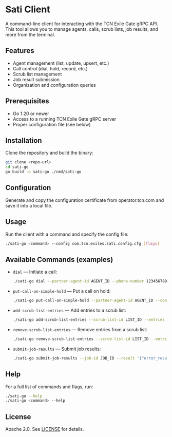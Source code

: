 # Sati Client

A command-line client for interacting with the TCN Exile Gate gRPC API. This tool allows you to manage agents, calls, scrub lists, job results, and more from the terminal.

## Features
- Agent management (list, update, upsert, etc.)
- Call control (dial, hold, record, etc.)
- Scrub list management
- Job result submission
- Organization and configuration queries

## Prerequisites
- Go 1.20 or newer
- Access to a running TCN Exile Gate gRPC server
- Proper configuration file (see below)

## Installation
Clone the repository and build the binary:

```sh
git clone <repo-url>
cd sati-go
go build -o sati-go ./cmd/sati-go
```

## Configuration
Generate and copy the configuration certificate from operator.tcn.com and save it into a local file.


## Usage
Run the client with a command and specify the config file:

```sh
./sati-go <command> --config com.tcn.exiles.sati.config.cfg [flags]
```

## Available Commands (examples)
- `dial` — Initiate a call:
  ```sh
  ./sati-go dial --partner-agent-id AGENT_ID --phone-number 1234567890 --config com.tcn.exiles.sati.config.cfg
  ```
- `put-call-on-simple-hold` — Put a call on hold:
  ```sh
  ./sati-go put-call-on-simple-hold --partner-agent-id AGENT_ID --config com.tcn.exiles.sati.config.cfg
  ```
- `add-scrub-list-entries` — Add entries to a scrub list:
  ```sh
  ./sati-go add-scrub-list-entries --scrub-list-id LIST_ID --entries '[{"content":"1234567890","notes":"spam"}]' --config com.tcn.exiles.sati.config.cfg
  ```
- `remove-scrub-list-entries` — Remove entries from a scrub list:
  ```sh
  ./sati-go remove-scrub-list-entries --scrub-list-id LIST_ID --entries "1234567890,0987654321" --config com.tcn.exiles.sati.config.cfg
  ```
- `submit-job-results` — Submit job results:
  ```sh
  ./sati-go submit-job-results --job-id JOB_ID --result '{"error_result":{"message":"fail"}}' --config com.tcn.exiles.sati.config.cfg
  ```

## Help
For a full list of commands and flags, run:

```sh
./sati-go --help
./sati-go <command> --help
```

## License
Apache 2.0. See [LICENSE](LICENSE) for details. 